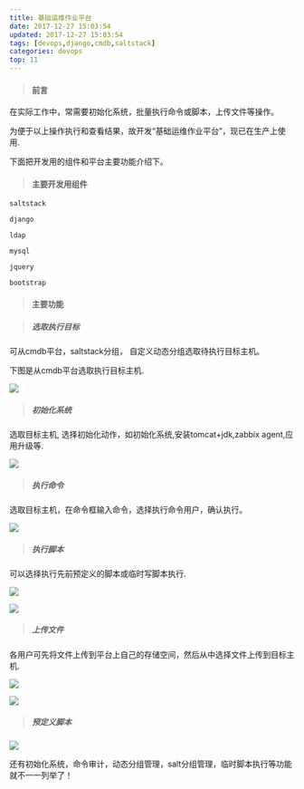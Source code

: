 ```yaml
---
title: 基础运维作业平台
date: 2017-12-27 15:03:54
updated: 2017-12-27 15:03:54
tags: [devops,django,cmdb,saltstack]
categories: devops
top: 11
---
```


> #### 前言

在实际工作中，常需要初始化系统，批量执行命令或脚本，上传文件等操作。

为便于以上操作执行和查看结果，故开发“基础运维作业平台”，现已在生产上使用.

下面把开发用的组件和平台主要功能介绍下。

> #### 主要开发用组件

```
saltstack

django

ldap

mysql

jquery

bootstrap
```

> #### 主要功能

> ##### 选取执行目标

可从cmdb平台，saltstack分组， 自定义动态分组选取待执行目标主机。

下图是从cmdb平台选取执行目标主机.

![](/images/选取执行目标.jpg)

> ##### 初始化系统

选取目标主机, 选择初始化动作，如初始化系统,安装tomcat+jdk,zabbix agent,应用升级等.

![](/images/初始化系统.jpg)

> ##### 执行命令

选取目标主机，在命令框输入命令，选择执行命令用户，确认执行。

![](/images/执行命令.jpg)

> ##### 执行脚本

可以选择执行先前预定义的脚本或临时写脚本执行.

![](/images/执行脚本1.jpg)

![](/images/执行脚本2.jpg)

> ##### 上传文件

各用户可先将文件上传到平台上自己的存储空间，然后从中选择文件上传到目标主机.

![](/images/上传文件1.jpg)

![](/images/上传文件2.jpg)

> ##### 预定义脚本

![](/images/预定义脚本.jpg)


还有初始化系统，命令审计，动态分组管理，salt分组管理，临时脚本执行等功能就不一一列举了！



